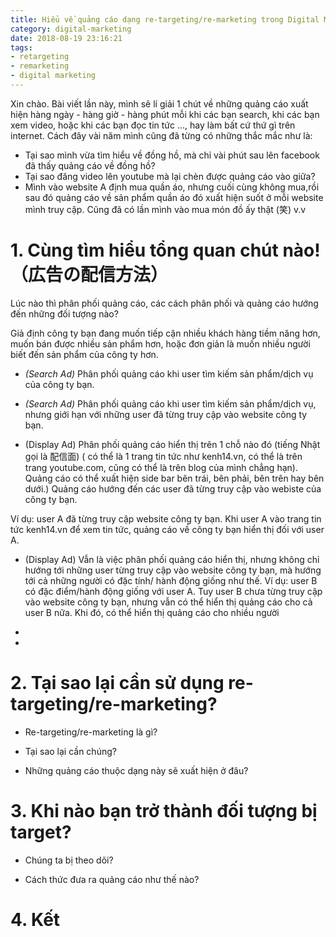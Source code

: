 ```yaml
---
title: Hiểu về quảng cáo dạng re-targeting/re-marketing trong Digital Marketing
category: digital-marketing
date: 2018-08-19 23:16:21
tags:
- retargeting
- remarketing
- digital marketing
---
```


Xin chào. Bài viết lần này, mình sẽ lí giải 1 chút về những quảng cáo xuất hiện hàng ngày - hàng giờ - hàng phút mỗi khi các bạn search, khi các bạn xem video, hoặc khi các bạn đọc tin tức ..., hay làm bất cứ thứ gì trên internet. Cách đây vài năm mình cũng đã từng có những thắc mắc như là: 

- Tại sao mình vừa tìm hiểu về đồng hồ, mà chỉ vài phút sau lên facebook đã thấy quảng cáo về đồng hồ?
- Tại sao đăng video lên youtube mà lại chèn được quảng cáo vào giữa?
- Mình vào website A định mua quần áo, nhưng cuối cùng không mua,rồi sau đó quảng cáo về sản phẩm quần áo đó xuất hiện suốt ở mỗi website mình truy cập. Cũng đã có lần mình vào mua món đồ ấy thật (笑)
v.v

# 1. Cùng tìm hiểu tổng quan chút nào!（広告の配信方法）

Lúc nào thì phân phối quảng cáo, các cách phân phối và quảng cáo hướng đến những đối tượng nào?

Giả định công ty bạn đang muốn tiếp cận nhiều khách hàng tiềm năng hơn, muốn bán được nhiều sản phẩm hơn, hoặc đơn giản là muốn nhiều người biết đến sản phẩm của công ty hơn.  

- *(Search Ad)* Phân phối quảng cáo khi user tìm kiếm sản phẩm/dịch vụ của công ty bạn.

- *(Search Ad)* Phân phối quảng cáo khi user tìm kiếm sản phẩm/dịch vụ, nhưng giới hạn với những user đã từng truy cập vào website công ty bạn.

- (Display Ad) Phân phối quảng cáo hiển thị trên 1 chỗ nào đó (tiếng Nhật gọi là 配信面) ( có thể là 1 trang tin tức như kenh14.vn, có thể là trên trang youtube.com, cũng có thể là trên blog của mình chẳng hạn). Quảng cáo có thể xuất hiện side bar bên trái, bên phải, bên trên hay bên dưới.) 
Quảng cáo hướng đến các user đã từng truy cập vào webiste của công ty bạn.

Ví dụ: user A đã từng truy cập website công ty bạn. Khi user A vào trang tin tức kenh14.vn để xem tin tức, quảng cáo về công ty bạn hiển thị đối với user A.

- (Display Ad) Vẫn là việc phân phối quảng cáo hiển thị, nhưng không chỉ hướng tới những user từng truy cập vào website công ty bạn, mà hướng tới cả những người có đặc tính/ hành động giống như thế.
Ví dụ:  user B có đặc điểm/hành động giống với user A. Tuy user B chưa từng truy cập vào website công ty bạn, nhưng vẫn có thể hiển thị quảng cáo cho cả user B nữa.
Khi đó, có thể hiển thị quảng cáo cho nhiều người 

- 
- 

# 2. Tại sao lại cần sử dụng re-targeting/re-marketing?

 
 - Re-targeting/re-marketing là gì?
 
 - Tại sao lại cần chúng?

 - Những quảng cáo thuộc dạng này sẽ xuất hiện ở đâu?


# 3. Khi nào bạn trở thành đối tượng bị target?

- Chúng ta bị theo dõi?

- Cách thức đưa ra quảng cáo như thế nào?

# 4. Kết 
